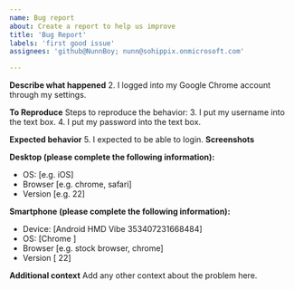 ```yaml
---
name: Bug report
about: Create a report to help us improve
title: 'Bug Report'
labels: 'first good issue'
assignees: 'github@NunnBoy; nunn@sohippix.onmicrosoft.com'

---
```


**Describe what happened**
2. I logged into my Google Chrome account through my settings.

**To Reproduce**
Steps to reproduce the behavior:
3. I put my username into the text box.
4. I put my password into the text box.


**Expected behavior**
5. I expected to be able to login.
**Screenshots**

**Desktop (please complete the following information):**
 - OS: [e.g. iOS]
 - Browser [e.g. chrome, safari]
 - Version [e.g. 22]

**Smartphone (please complete the following information):**
 - Device: [Android HMD Vibe 353407231668484]
 - OS: [Chrome ]
 - Browser [e.g. stock browser, chrome]
 - Version [ 22]

**Additional context**
Add any other context about the problem here.
